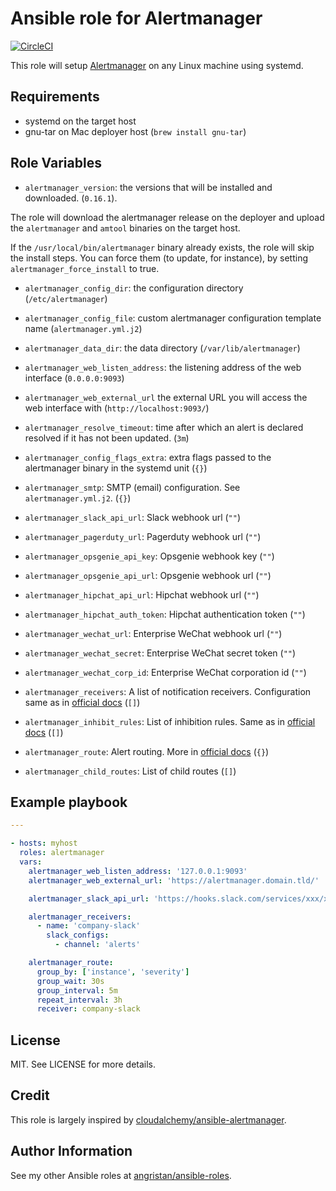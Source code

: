 # Ansible role for Alertmanager

[![CircleCI](https://circleci.com/gh/angristan/ansible-alertmanager.svg?style=svg)](https://circleci.com/gh/angristan/ansible-alertmanager)

This role will setup [Alertmanager](https://github.com/prometheus/alertmanager) on any Linux machine using systemd.

## Requirements

- systemd on the target host
- gnu-tar on Mac deployer host (`brew install gnu-tar`)

## Role Variables

- `alertmanager_version`: the versions that will be installed and downloaded. (`0.16.1`).

The role will download the alertmanager release on the deployer and upload the `alertmanager` and `amtool` binaries on the target host.

If the `/usr/local/bin/alertmanager` binary already exists, the role will skip the install steps. You can force them (to update, for instance), by setting `alertmanager_force_install` to true.

- `alertmanager_config_dir`: the configuration directory (`/etc/alertmanager`)
- `alertmanager_config_file`: custom alertmanager configuration template name (`alertmanager.yml.j2`)
- `alertmanager_data_dir`: the data directory (`/var/lib/alertmanager`)
- `alertmanager_web_listen_address`: the listening address of the web interface (`0.0.0.0:9093`)
- `alertmanager_web_external_url` the external URL you will access the web interface with (`http://localhost:9093/`)

- `alertmanager_resolve_timeout`: time after which an alert is declared resolved if it has not been updated. (`3m`)
- `alertmanager_config_flags_extra`: extra flags passed to the alertmanager binary in the systemd unit (`{}`)

- `alertmanager_smtp`: SMTP (email) configuration. See `alertmanager.yml.j2`. (`{}`)
- `alertmanager_slack_api_url`: Slack webhook url (`""`)
- `alertmanager_pagerduty_url`: Pagerduty webhook url (`""`)
- `alertmanager_opsgenie_api_key`: Opsgenie webhook key (`""`)
- `alertmanager_opsgenie_api_url`: Opsgenie webhook url (`""`)
- `alertmanager_hipchat_api_url`: Hipchat webhook url (`""`)
- `alertmanager_hipchat_auth_token`: Hipchat authentication token (`""`)
- `alertmanager_wechat_url`: Enterprise WeChat webhook url (`""`)
- `alertmanager_wechat_secret`: Enterprise WeChat secret token (`""`)
- `alertmanager_wechat_corp_id`: Enterprise WeChat corporation id (`""`)

- `alertmanager_receivers`: A list of notification receivers. Configuration same as in [official docs](https://prometheus.io/docs/alerting/configuration/#%3Creceiver%3E) (`[]`)
- `alertmanager_inhibit_rules`: List of inhibition rules. Same as in [official docs](https://prometheus.io/docs/alerting/configuration/#inhibit_rule) (`[]`)
- `alertmanager_route`: Alert routing. More in [official docs](https://prometheus.io/docs/alerting/configuration/#%3Croute%3E) (`{}`)
- `alertmanager_child_routes`: List of child routes (`[]`)

## Example playbook

```yaml
---

- hosts: myhost
  roles: alertmanager
  vars:
    alertmanager_web_listen_address: '127.0.0.1:9093'
    alertmanager_web_external_url: 'https://alertmanager.domain.tld/'

    alertmanager_slack_api_url: 'https://hooks.slack.com/services/xxx/xxx/xxx'

    alertmanager_receivers:
      - name: 'company-slack'
        slack_configs:
          - channel: 'alerts'

    alertmanager_route:
      group_by: ['instance', 'severity']
      group_wait: 30s
      group_interval: 5m
      repeat_interval: 3h
      receiver: company-slack
```

## License

MIT. See LICENSE for more details.

## Credit

This role is largely inspired by [cloudalchemy/ansible-alertmanager](https://github.com/cloudalchemy/ansible-alertmanager).

## Author Information

See my other Ansible roles at [angristan/ansible-roles](https://github.com/angristan/ansible-roles).
